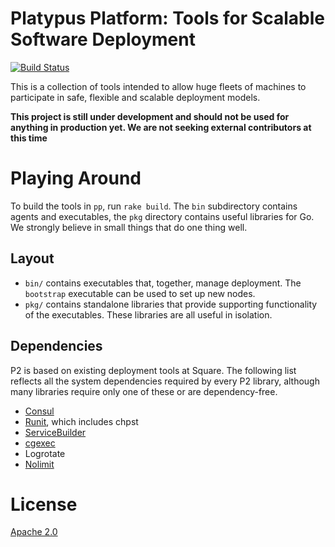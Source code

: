 # Platypus Platform: Tools for Scalable Software Deployment

[![Build Status](https://travis-ci.org/square/p2.svg?branch=master)](https://travis-ci.org/square/p2)

This is a collection of tools intended to allow huge fleets of machines to participate in safe, flexible and scalable deployment models.

**This project is still under development and should not be used for anything in production yet. We are not seeking external contributors at this time**

# Playing Around

To build the tools in `pp`, run `rake build`. The `bin` subdirectory contains agents and executables, the `pkg` directory contains useful libraries for Go. We strongly believe in small things that do one thing well.

## Layout

* `bin/` contains executables that, together, manage deployment. The `bootstrap` executable can be used to set up new nodes.
* `pkg/` contains standalone libraries that provide supporting functionality of the executables. These libraries are all useful in isolation.

## Dependencies

P2 is based on existing deployment tools at Square. The following list reflects all the system dependencies required by every P2 library, although many libraries require only one of these or are dependency-free.

* [Consul](https://consul.io/)
* [Runit](http://smarden.org/runit/), which includes chpst
* [ServiceBuilder](https://github.com/square/prodeng/tree/master/servicebuilder)
* [cgexec](http://libcg.sourceforge.net)
* Logrotate
* [Nolimit](https://github.com/square/prodeng/tree/master/nolimit)

# License

[Apache 2.0](http://www.apache.org/licenses/LICENSE-2.0.html)
